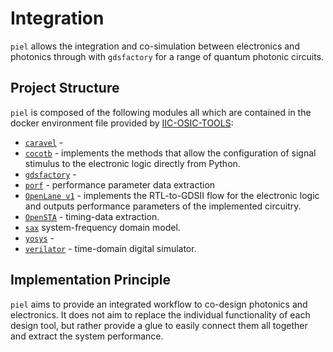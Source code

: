 # Integration

`piel` allows the integration and co-simulation between electronics and photonics through with `gdsfactory` for a range
of quantum photonic circuits.

## Project Structure

`piel` is composed of the following modules all which are contained in the docker environment file provided by [IIC-OSIC-TOOLS](https://github.com/iic-jku/iic-osic-tools):
* [`caravel`]() -
* [`cocotb`](https://github.com/cocotb/cocotb) - implements the methods that allow the configuration of signal
  stimulus to the electronic logic directly from Python.
* [`gdsfactory`]() -
* [`porf`]() -  performance parameter data extraction
* [`OpenLane v1`](https://github.com/The-OpenROAD-Project/OpenLane) - implements the RTL-to-GDSII flow for the
  electronic logic and outputs performance parameters of the implemented circuitry.
* [`OpenSTA`]() - timing-data extraction.
* [`sax`]() system-frequency domain model.
* [`yosys`]() -
* [`verilator`]() - time-domain digital simulator.


## Implementation Principle

`piel` aims to provide an integrated workflow to co-design photonics and electronics. It does not aim to replace the individual functionality of each design tool, but rather provide a glue to easily connect them all together and extract the system performance.
